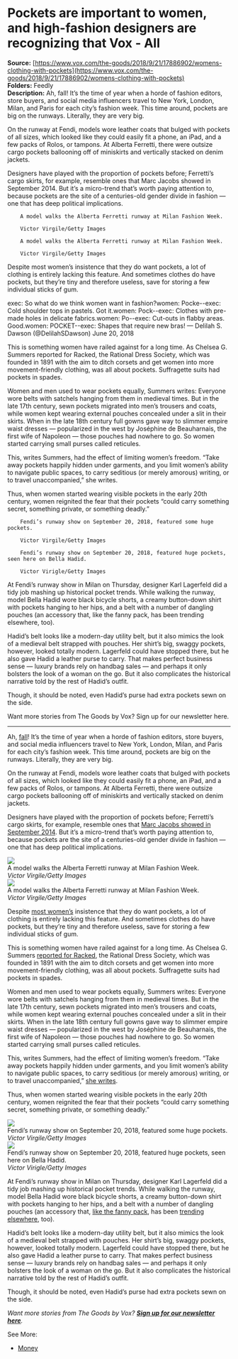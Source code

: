 # Pockets are important to women, and high-fashion designers are recognizing that Vox - All

**Source:** [https://www.vox.com/the-goods/2018/9/21/17886902/womens-clothing-with-pockets](https://www.vox.com/the-goods/2018/9/21/17886902/womens-clothing-with-pockets)  
**Folders:** Feedly  
**Description:** Ah, fall! It’s the time of year when a horde of fashion editors, store buyers, and social media influencers travel to New York, London, Milan, and Paris for each city’s fashion week. This time around, pockets are big on the runways. Literally, they are very big.

On the runway at Fendi, models wore leather coats that bulged with pockets of all sizes, which looked like they could easily fit a phone, an iPad, and a few packs of Rolos, or tampons. At Alberta Ferretti, there were outsize cargo pockets ballooning off of miniskirts and vertically stacked on denim jackets.

Designers have played with the proportion of pockets before; Ferretti’s cargo skirts, for example, resemble ones that Marc Jacobs showed in September 2014. But it’s a micro-trend that’s worth paying attention to, because pockets are the site of a centuries-old gender divide in fashion — one that has deep political implications. 

        A model walks the Alberta Ferretti runway at Milan Fashion Week.

        Victor Virgile/Getty Images

        A model walks the Alberta Ferretti runway at Milan Fashion Week.

        Victor Virgile/Getty Images

Despite most women’s insistence that they do want pockets, a lot of clothing is entirely lacking this feature. And sometimes clothes do have pockets, but they’re tiny and therefore useless, save for storing a few individual sticks of gum. 

exec: So what do we think women want in fashion?women: Pocke--exec: Cold shoulder tops in pastels. Got it.women: Pock--exec: Clothes with pre-made holes in delicate fabrics.women: Po--exec: Cut-outs in flabby areas. Good.women: POCKET--exec: Shapes that require new bras!
— Delilah S. Dawson (@DelilahSDawson) June 20, 2018

This is something women have railed against for a long time. As Chelsea G. Summers reported for Racked, the Rational Dress Society, which was founded in 1891 with the aim to ditch corsets and get women into more movement-friendly clothing, was all about pockets. Suffragette suits had pockets in spades.

Women and men used to wear pockets equally, Summers writes: Everyone wore belts with satchels hanging from them in medieval times. But in the late 17th century, sewn pockets migrated into men’s trousers and coats, while women kept wearing external pouches concealed under a slit in their skirts. When in the late 18th century full gowns gave way to slimmer empire waist dresses — popularized in the west by Joséphine de Beauharnais, the first wife of Napoleon — those pouches had nowhere to go. So women started carrying small purses called reticules.

This, writes Summers, had the effect of limiting women’s freedom. “Take away pockets happily hidden under garments, and you limit women’s ability to navigate public spaces, to carry seditious (or merely amorous) writing, or to travel unaccompanied,” she writes.

Thus, when women started wearing visible pockets in the early 20th century, women reignited the fear that their pockets “could carry something secret, something private, or something deadly.”

        Fendi’s runway show on September 20, 2018, featured some huge pockets.

        Victor Virgile/Getty Images

        Fendi’s runway show on September 20, 2018, featured huge pockets, seen here on Bella Hadid.

        Victor Virigle/Getty Images

At Fendi’s runway show in Milan on Thursday, designer Karl Lagerfeld did a tidy job mashing up historical pocket trends. While walking the runway, model Bella Hadid wore black bicycle shorts, a creamy button-down shirt with pockets hanging to her hips, and a belt with a number of dangling pouches (an accessory that, like the fanny pack, has been trending elsewhere, too).

Hadid’s belt looks like a modern-day utility belt, but it also mimics the look of a medieval belt strapped with pouches. Her shirt’s big, swaggy pockets, however, looked totally modern. Lagerfeld could have stopped there, but he also gave Hadid a leather purse to carry. That makes perfect business sense — luxury brands rely on handbag sales — and perhaps it only bolsters the look of a woman on the go. But it also complicates the historical narrative told by the rest of Hadid’s outfit.

Though, it should be noted, even Hadid’s purse had extra pockets sewn on the side.

Want more stories from The Goods by Vox? Sign up for our newsletter here.


---

<div><div><p>Ah, <a href="https://www.vox.com/science-and-health/2018/9/20/17873846/fall-equinox-2018-autumnal">fall</a>! It’s the time of year when a horde of fashion editors, store buyers, and social media influencers travel to New York, London, Milan, and Paris for each city’s fashion week. This time around, pockets are big on the runways. Literally, they are very big.</p></div><div><p>On the runway at Fendi, models wore leather coats that bulged with pockets of all sizes, which looked like they could easily fit a phone, an iPad, and a few packs of Rolos, or tampons. At Alberta Ferretti, there were outsize cargo pockets ballooning off of miniskirts and vertically stacked on denim jackets.</p></div><div><p>Designers have played with the proportion of pockets before; Ferretti’s cargo skirts, for example, resemble ones that <a href="https://www.vogue.com/fashion-shows/spring-2015-ready-to-wear/marc-jacobs/slideshow/collection#19">Marc Jacobs showed in September 2014</a>. But it’s a micro-trend that’s worth paying attention to, because pockets are the site of a centuries-old gender divide in fashion — one that has deep political implications.</p></div><div><div><div><div><div><div><div><div><a href="https://platform.vox.com/wp-content/uploads/sites/2/chorus/uploads/chorus_asset/file/13132109/GettyImages_1040940466.jpg?quality=90&amp;strip=all&amp;crop=0,27.756892230576,100,44.486215538847"><img src="https://platform.vox.com/wp-content/uploads/sites/2/chorus/uploads/chorus_asset/file/13132109/GettyImages_1040940466.jpg?quality=90&amp;strip=all&amp;crop=0%2C27.756892230576%2C100%2C44.486215538847&amp;w=1080"></a></div></div></div><div><figcaption>A model walks the Alberta Ferretti runway at Milan Fashion Week.</figcaption> <cite>Victor Virgile/Getty Images</cite></div></div></div><div><div><div><div><div><a href="https://platform.vox.com/wp-content/uploads/sites/2/chorus/uploads/chorus_asset/file/13132131/GettyImages_1040940436.jpg?quality=90&amp;strip=all&amp;crop=0,27.756892230576,100,44.486215538847"><img src="https://platform.vox.com/wp-content/uploads/sites/2/chorus/uploads/chorus_asset/file/13132131/GettyImages_1040940436.jpg?quality=90&amp;strip=all&amp;crop=0%2C27.756892230576%2C100%2C44.486215538847&amp;w=1080"></a></div></div></div><div><figcaption>A model walks the Alberta Ferretti runway at Milan Fashion Week.</figcaption> <cite>Victor Virgile/Getty Images</cite></div></div></div></div></div></div><div><p>Despite <a href="https://www.racked.com/2017/8/25/16189802/pockets-dresses-bad">most women’s</a> insistence that they do want pockets, a lot of clothing is entirely lacking this feature. And sometimes clothes do have pockets, but they’re tiny and therefore useless, save for storing a few individual sticks of gum.</p></div><div><p>This is something women have railed against for a long time. As Chelsea G. Summers <a href="https://www.racked.com/2016/9/19/12865560/politics-of-pockets-suffragettes-women">reported for Racked</a>, the Rational Dress Society, which was founded in 1891 with the aim to ditch corsets and get women into more movement-friendly clothing, was all about pockets. Suffragette suits had pockets in spades.</p></div><div><p>Women and men used to wear pockets equally, Summers writes: Everyone wore belts with satchels hanging from them in medieval times. But in the late 17th century, sewn pockets migrated into men’s trousers and coats, while women kept wearing external pouches concealed under a slit in their skirts. When in the late 18th century full gowns gave way to slimmer empire waist dresses — popularized in the west by Joséphine de Beauharnais, the first wife of Napoleon — those pouches had nowhere to go. So women started carrying small purses called reticules.</p></div><div><p>This, writes Summers, had the effect of limiting women’s freedom. “Take away pockets happily hidden under garments, and you limit women’s ability to navigate public spaces, to carry seditious (or merely amorous) writing, or to travel unaccompanied,” <a href="https://www.racked.com/2016/9/19/12865560/politics-of-pockets-suffragettes-women">she writes</a>.</p></div><div><p>Thus, when women started wearing visible pockets in the early 20th century, women reignited the fear that their pockets “could carry something secret, something private, or something deadly.”</p></div><div><div><div><div><div><div><div><div><a href="https://platform.vox.com/wp-content/uploads/sites/2/chorus/uploads/chorus_asset/file/13132187/GettyImages_1041083648.jpg?quality=90&amp;strip=all&amp;crop=0,27.756892230576,100,44.486215538847"><img src="https://platform.vox.com/wp-content/uploads/sites/2/chorus/uploads/chorus_asset/file/13132187/GettyImages_1041083648.jpg?quality=90&amp;strip=all&amp;crop=0%2C27.756892230576%2C100%2C44.486215538847&amp;w=1080"></a></div></div></div><div><figcaption>Fendi’s runway show on September 20, 2018, featured some huge pockets.</figcaption> <cite>Victor Virgile/Getty Images</cite></div></div></div><div><div><div><div><div><a href="https://platform.vox.com/wp-content/uploads/sites/2/chorus/uploads/chorus_asset/file/13132207/GettyImages_1041083412.jpg?quality=90&amp;strip=all&amp;crop=0,27.756892230576,100,44.486215538847"><img src="https://platform.vox.com/wp-content/uploads/sites/2/chorus/uploads/chorus_asset/file/13132207/GettyImages_1041083412.jpg?quality=90&amp;strip=all&amp;crop=0%2C27.756892230576%2C100%2C44.486215538847&amp;w=1080"></a></div></div></div><div><figcaption>Fendi’s runway show on September 20, 2018, featured huge pockets, seen here on Bella Hadid.</figcaption> <cite>Victor Virigle/Getty Images</cite></div></div></div></div></div></div><div><p>At Fendi’s runway show in Milan on Thursday, designer Karl Lagerfeld did a tidy job mashing up historical pocket trends. While walking the runway, model Bella Hadid wore black bicycle shorts, a creamy button-down shirt with pockets hanging to her hips, and a belt with a number of dangling pouches (an accessory that, <a href="https://qz.com/quartzy/1321703/fanny-packs-are-trending-as-waist-bags-with-new-high-fashion-cred/">like the fanny pack</a>, has been <a href="https://www.vogue.com/article/fanny-pack-trend-ashya-brand-new-york-designers">trending elsewhere</a>, too).</p></div><div><p>Hadid’s belt looks like a modern-day utility belt, but it also mimics the look of a medieval belt strapped with pouches. Her shirt’s big, swaggy pockets, however, looked totally modern. Lagerfeld could have stopped there, but he also gave Hadid a leather purse to carry. That makes perfect business sense — luxury brands rely on handbag sales — and perhaps it only bolsters the look of a woman on the go. But it also complicates the historical narrative told by the rest of Hadid’s outfit.</p></div><div><p>Though, it should be noted, even Hadid’s purse had extra pockets sewn on the side.</p></div><div><p><em>Want more stories from The Goods by Vox? </em><a href="http://vox.com/goods-newsletter"><em><strong>Sign up for our newsletter here</strong></em></a><em>.</em></p></div><div><span>See More:<span> </span></span><ul><li><a href="https://www.vox.com/money">Money</a></li></ul></div></div>